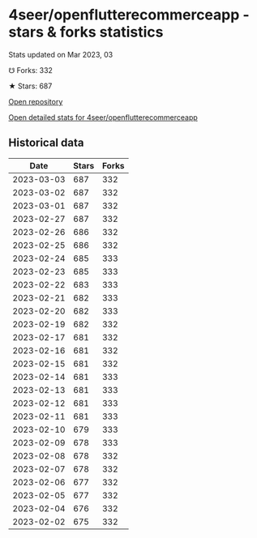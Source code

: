 # 4seer/openflutterecommerceapp - stars & forks statistics

Stats updated on Mar 2023, 03

☋ Forks: 332

★ Stars: 687

[Open repository](https://github.com/4seer/openflutterecommerceapp)

[Open detailed stats for 4seer/openflutterecommerceapp](https://reviewgithub.com/rep/4seer/openflutterecommerceapp)

## Historical data
| Date | Stars | Forks |
|------|-------|-------|
| 2023-03-03 | 687 | 332 | 
| 2023-03-02 | 687 | 332 | 
| 2023-03-01 | 687 | 332 | 
| 2023-02-27 | 687 | 332 | 
| 2023-02-26 | 686 | 332 | 
| 2023-02-25 | 686 | 332 | 
| 2023-02-24 | 685 | 333 | 
| 2023-02-23 | 685 | 333 | 
| 2023-02-22 | 683 | 333 | 
| 2023-02-21 | 682 | 333 | 
| 2023-02-20 | 682 | 333 | 
| 2023-02-19 | 682 | 332 | 
| 2023-02-17 | 681 | 332 | 
| 2023-02-16 | 681 | 332 | 
| 2023-02-15 | 681 | 332 | 
| 2023-02-14 | 681 | 333 | 
| 2023-02-13 | 681 | 333 | 
| 2023-02-12 | 681 | 333 | 
| 2023-02-11 | 681 | 333 | 
| 2023-02-10 | 679 | 333 | 
| 2023-02-09 | 678 | 333 | 
| 2023-02-08 | 678 | 332 | 
| 2023-02-07 | 678 | 332 | 
| 2023-02-06 | 677 | 332 | 
| 2023-02-05 | 677 | 332 | 
| 2023-02-04 | 676 | 332 | 
| 2023-02-02 | 675 | 332 | 

